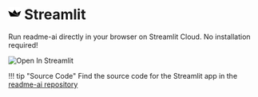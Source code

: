 # <img width="25" height="25" src="/docs/assets/icons/streamlit.svg"> Streamlit

Run readme-ai directly in your browser on Streamlit Cloud. No installation required!

<img src="https://static.streamlit.io/badges/streamlit_badge_black_white.svg" alt="Open In Streamlit" style="display: block; width: 30%;">

!!! tip "Source Code"
    Find the source code for the Streamlit app in the [readme-ai repository](https;//github.com/eli64s/readme-ai-streamlit.)
